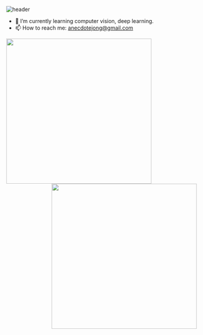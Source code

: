 ![header](https://capsule-render.vercel.app/api?type=Soft&color=000080&text=Hi!%20I'm%20Seongjong.&fontSize=40&fontColor=ffffff&rotate=0&fontAlign=22&fontAlignY=80&height=120)


- 🌱 I’m currently learning computer vision, deep learning.
- 📫 How to reach me: anecdotejong@gmail.com


<div align="center">
  <img align="left"  style="width: 40vw" src="https://github-readme-stats.vercel.app/api?username=anecjong"/>
  <img align="right"  style="width: 40vw" src="https://github-readme-stats.vercel.app/api/top-langs/?username=anecjong&langs_count=10&layout=compact&theme=white"/>

</div>
